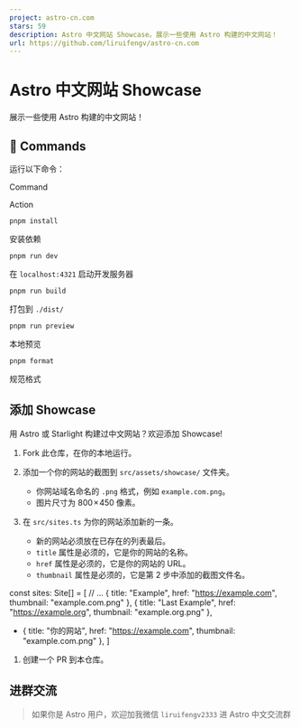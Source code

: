 ```yaml
---
project: astro-cn.com
stars: 59
description: Astro 中文网站 Showcase。展示一些使用 Astro 构建的中文网站！
url: https://github.com/liruifengv/astro-cn.com
---
```


Astro 中文网站 Showcase
===================

展示一些使用 Astro 构建的中文网站！

🧞 Commands
-----------

运行以下命令：

Command

Action

`pnpm install`

安装依赖

`pnpm run dev`

在 `localhost:4321` 启动开发服务器

`pnpm run build`

打包到 `./dist/`

`pnpm run preview`

本地预览

`pnpm format`

规范格式

添加 Showcase
-----------

用 Astro 或 Starlight 构建过中文网站？欢迎添加 Showcase!

1.  Fork 此仓库，在你的本地运行。
    
2.  添加一个你的网站的截图到 `src/assets/showcase/` 文件夹。
    
    -   你网站域名命名的 `.png` 格式，例如 `example.com.png`。
    -   图片尺寸为 800 × 450 像素。
3.  在 `src/sites.ts` 为你的网站添加新的一条。
    
    -   新的网站必须放在已存在的列表最后。
    -   `title` 属性是必须的，它是你的网站的名称。
    -   `href` 属性是必须的，它是你的网站的 URL。
    -   `thumbnail` 属性是必须的，它是第 2 步中添加的截图文件名。

const sites: Site\[\] = \[
  // ...
  { title: "Example", href: "https://example.com", thumbnail: "example.com.png" },
  { title: "Last Example", href: "https://example.org", thumbnail: "example.org.png" },
+ { title: "你的网站", href: "https://example.com", thumbnail: "example.com.png" },
\]

1.  创建一个 PR 到本仓库。

进群交流
----

> 如果你是 Astro 用户，欢迎加我微信 `liruifengv2333` 进 Astro 中文交流群
